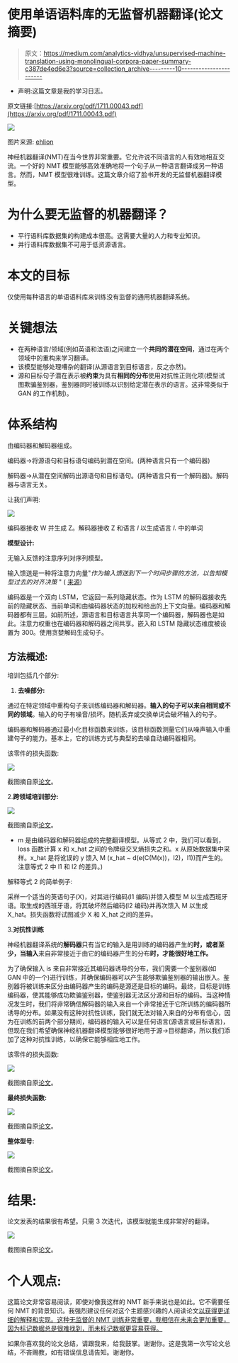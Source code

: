 # 使用单语语料库的无监督机器翻译(论文摘要)

> 原文：<https://medium.com/analytics-vidhya/unsupervised-machine-translation-using-monolingual-corpora-paper-summary-c387de4ed6e3?source=collection_archive---------10----------------------->

*   声明:这篇文章是我的学习日志。

原文链接:[https://arxiv.org/pdf/1711.00043.pdf](https://arxiv.org/pdf/1711.00043.pdf)

![](img/aa900b0a13be2f92cc5e83b3f0bceb4c.png)

图片来源: [ehlion](https://ehlion.com/ehlion-magazine/translation-software/2019/)

神经机器翻译(NMT)在当今世界非常重要。它允许说不同语言的人有效地相互交流。一个好的 NMT 模型能够高效准确地将一个句子从一种语言翻译成另一种语言。然而，NMT 模型很难训练。这篇文章介绍了脸书开发的无监督机器翻译模型。

# 为什么要无监督的机器翻译？

*   平行语料库数据集的构建成本很高。这需要大量的人力和专业知识。
*   并行语料库数据集不可用于低资源语言。

# 本文的目标

仅使用每种语言的单语语料库来训练没有监督的通用机器翻译系统。

# **关键想法**

*   在两种语言/领域(例如英语和法语)之间建立一个**共同的潜在空间**，通过在两个领域中的重构来学习翻译。
*   该模型能够处理嘈杂的翻译(从源语言到目标语言，反之亦然)。
*   源和目标句子潜在表示被**约束**为具有**相同的分布**使用对抗性正则化项(模型试图欺骗鉴别器，鉴别器同时被训练以识别给定潜在表示的语言。这非常类似于 GAN 的工作机制)。

# 体系结构

由编码器和解码器组成。

编码器->将源语句和目标语句编码到潜在空间。(两种语言只有一个编码器)

解码器->从潜在空间解码出源语句和目标语句。(两种语言只有一个解码器)。解码器与语言无关。

让我们声明:

![](img/ac1c72b7680e1b9504e3da19a29507ed.png)

编码器接收 W 并生成 Z。解码器接收 Z 和语言 *l* 以生成语言 *l.* 中的单词

**模型设计:**

无输入反馈的注意序列对序列模型。

输入馈送是一种将注意力向量"*作为输入馈送到下一个时间步骤的方法，以告知模型过去的对齐决策* " ( [来源](https://opennmt.net/OpenNMT/training/models/))

编码器是一个双向 LSTM，它返回一系列隐藏状态。作为 LSTM 的解码器接收先前的隐藏状态、当前单词和由编码器状态的加权和给出的上下文向量。编码器和解码器都有三层。如前所述，源语言和目标语言共享同一个编码器，解码器也是如此。注意力权重也在编码器和解码器之间共享。嵌入和 LSTM 隐藏状态维度被设置为 300。使用贪婪解码生成句子。

## **方法概述:**

培训包括几个部分:

1.  **去噪部分:**

通过在特定领域中重构句子来训练编码器和解码器。**输入的句子可以来自相同或不同的领域**。输入的句子有噪音/损坏。随机丢弃或交换单词会破坏输入的句子。

编码器和解码器通过最小化目标函数来训练，该目标函数测量它们从噪声输入中重建句子的能力。基本上，它的训练方式与典型的去噪自动编码器相同。

该零件的损失函数:

![](img/9b89786c822bfc6ffdaec8e81852e730.png)

截图摘自原[论文](https://arxiv.org/pdf/1711.00043.pdf)。

2.**跨领域培训部分:**

![](img/10206eed39593d3c8683ceb6413cc6b3.png)

截图摘自原[论文](https://arxiv.org/pdf/1711.00043.pdf)。

*   m 是由编码器和解码器组成的完整翻译模型。从等式 2 中，我们可以看到，loss 函数计算 x 和 x_hat 之间的令牌级交叉熵损失之和。x 从原始数据集中采样。x_hat 是将讹误的 y 馈入 M (x_hat ~ d(e(C(M(x))，l2)，l1))而产生的。注意等式 2 中 l1 和 l2 的差异。)

解释等式 2 的简单例子:

采样一个适当的英语句子(X)，对其进行编码(l1 编码)并馈入模型 M 以生成西班牙语。取生成的西班牙语，将其破坏然后编码(l2 编码)并再次馈入 M 以生成 X_hat。损失函数将试图减少 X 和 X_hat 之间的差异。

3.**对抗性训练**

神经机器翻译系统的**解码器**只有当它的输入是用训练的编码器产生的**时，或者至少，当输入**来自非常接近于由它的编码器产生的分布**时，才能很好地工作。**

为了确保输入 is 来自非常接近其编码器诱导的分布，我们需要一个鉴别器(如 GAN 中的一个)进行训练，并确保编码器可以产生能够欺骗鉴别器的输出嵌入。鉴别器将被训练来区分由编码器产生的编码是源还是目标的编码。最终，目标是训练编码器，使其能够成功欺骗鉴别器，使鉴别器无法区分源和目标的编码。当这种情况发生时，我们将非常确信解码器的输入来自一个非常接近于它所训练的编码器所诱导的分布。如果没有这种对抗性训练，我们就无法对输入来自的分布有信心，因为在训练的前两个部分期间，编码器的输入可以是任何语言(源语言或目标语言)，但现在我们希望确保神经机器翻译模型能够很好地用于源->目标翻译，所以我们添加了这种对抗性训练，以确保它能够相应地工作。

该零件的损失函数:

![](img/84421b01ccb994816afeb1d351b59a67.png)

截图摘自原[论文](https://arxiv.org/pdf/1711.00043.pdf)。

**最终损失函数:**

![](img/586a7f3bf7f7cbae452dbeb071479c5d.png)

截图摘自原[论文](https://arxiv.org/pdf/1711.00043.pdf)。

**整体型号:**

![](img/f71b3565292a0246d6b3a42224a3e662.png)

截图摘自原[论文](https://arxiv.org/pdf/1711.00043.pdf)。

# 结果:

论文发表的结果很有希望。只需 3 次迭代，该模型就能生成非常好的翻译。

![](img/69ab94c562d0c284f6ddc43d16863eae.png)

截图摘自原[论文](https://arxiv.org/pdf/1711.00043.pdf)。

# 个人观点:

这篇论文非常容易阅读，即使对像我这样的 NMT 新手来说也是如此。它不需要任何 NMT 的背景知识。我强烈建议任何对这个主题感兴趣的人阅读论文[以获得更详细的解释和实现。这种无监督的 NMT 训练非常重要，我相信在未来会更加重要，因为标记数据总是很难找到，而未标记数据更容易获得。](https://arxiv.org/pdf/1711.00043.pdf)

如果你喜欢我的论文总结，请跟我来，给我鼓掌。谢谢你。这是我第一次写论文总结，不吝赐教，如有错误信息请告知。谢谢你。